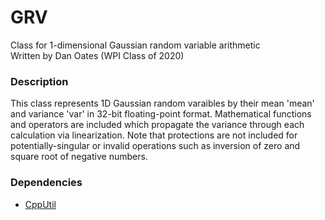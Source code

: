 # GRV
Class for 1-dimensional Gaussian random variable arithmetic  
Written by Dan Oates (WPI Class of 2020)

### Description
This class represents 1D Gaussian random varaibles by their mean 'mean' and variance 'var' in 32-bit floating-point format. Mathematical functions and operators are included which propagate the variance through each calculation via linearization. Note that protections are not included for potentially-singular or invalid operations such as inversion of zero and square root of negative numbers.

### Dependencies
- [CppUtil](https://github.com/doates625/CppUtil.git)